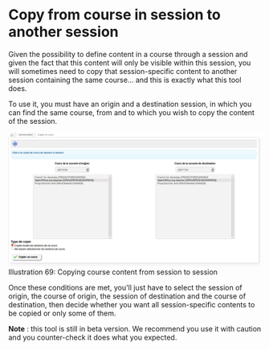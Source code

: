 # Copy from course in session to another session

Given the possibility to define content in a course through a session and given the fact that this content will only be visible within this session, you will sometimes need to copy that session-specific content to another session containing the same course... and this is exactly what this tool does.

To use it, you must have an origin and a destination session, in which you can find the same course, from and to which you wish to copy the content of the session.

![](../../.gitbook/assets/graficos84%20%285%29.png)Illustration 69: Copying course content from session to session

Once these conditions are met, you'll just have to select the session of origin, the course of origin, the session of destination and the course of destination, then decide whether you want all session-specific contents to be copied or only some of them.

**Note** : this tool is still in beta version. We recommend you use it with caution and you counter-check it does what you expected.

